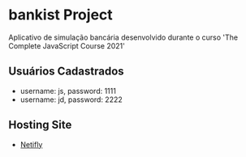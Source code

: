 # bankist Project

Aplicativo de simulação bancária desenvolvido durante o curso 'The Complete JavaScript Course 2021'

## Usuários Cadastrados

- username: js, password: 1111
- username: jd, password: 2222

## Hosting Site

- [Netifly](https://bankist21.netlify.app/)
